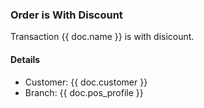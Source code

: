 <h3>Order is With Discount</h3>

<p>Transaction {{ doc.name }} is with disicount.</p>

<h4>Details</h4>

<ul>
<li>Customer: {{ doc.customer }}
<li>Branch: {{ doc.pos_profile }}
</ul>
